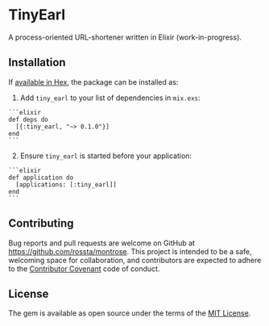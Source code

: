# TinyEarl

A process-oriented URL-shortener written in Elixir (work-in-progress).

## Installation

If [available in Hex](https://hex.pm/docs/publish), the package can be installed as:

  1. Add `tiny_earl` to your list of dependencies in `mix.exs`:

    ```elixir
    def deps do
      [{:tiny_earl, "~> 0.1.0"}]
    end
    ```

  2. Ensure `tiny_earl` is started before your application:

    ```elixir
    def application do
      [applications: [:tiny_earl]]
    end
    ```

## Contributing

Bug reports and pull requests are welcome on GitHub at https://github.com/rossta/montrose. This project is intended to be a safe, welcoming space for collaboration, and contributors are expected to adhere to the [Contributor Covenant](contributor-covenant.org) code of conduct.

## License

The gem is available as open source under the terms of the [MIT License](http://opensource.org/licenses/MIT).

